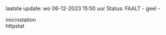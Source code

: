 laatste update: 
wo 06-12-2023 15:50   uur 
Status: FAALT - geel - 
<div class="service Y">microstation</div><div class="service G">httpstat</div>